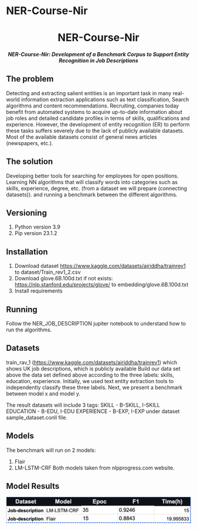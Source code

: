 # NER-Course-Nir

<h1 align="center">NER-Course-Nir</h1>
<h5 align="center">NER-Course-Nir: Development of a Benchmark Corpus to Support Entity Recognition in Job Descriptions</h5>

## The problem
Detecting and extracting salient entities is an important task in many real-world information extraction applications such as text classification,
Search algorithms and content recommendations.
Recruiting, companies today benefit from automated systems to acquire up-to-date information about job roles and detailed candidate profiles in terms of skills, qualifications and experience.
However, the development of entity recognition (ER) to perform these tasks suffers severely due to the lack of publicly available datasets.
Most of the available datasets consist of general news articles (newspapers, etc.).

## The solution
Developing better tools for searching for employees for open positions.
Learning NN algorithms that will classify words into categories such as skills, experience, degree, etc. (from a dataset we will prepare (connecting datasets)).
and running a benchmark between the different algorithms.

## Versioning
1. Python version 3.9
2. Pip version 23.1.2

## Installation
1. Download dataset https://www.kaggle.com/datasets/airiddha/trainrev1  to dataset/Train_rev1_2.csv
2. Download glove.6B.100d.txt if not exists: https://nlp.stanford.edu/projects/glove/ to embedding/glove.6B.100d.txt 
3. Install requirements

## Running
Follow the NER_JOB_DESCRIPTION jupiter notebook to understand how to run the algorithms.

## Datasets
train_rav_1 (https://www.kaggle.com/datasets/airiddha/trainrev1) which shows UK job descriptions, 
which is publicly available Build our data set above the data set defined above according to the three labels: skills, education, experience. 
Initially, we used text entity extraction tools to independently classify these three labels. 
Next, we present a benchmark between model x and model y.

The result datasets will include 3 tags:
SKILL - B-SKILL, I-SKILL
EDUCATION - B-EDU, I-EDU
EXPERIENCE - B-EXP, I-EXP
under dataset sample_dataset.conll file.

## Models
The benchmark will run on 2 models:
1. Flair
2. LM-LSTM-CRF
Both models taken from nlpprogress.com website.

## Model Results
![Screen Shot 2023-06-05 at 13.43.42.png](Screen%20Shot%202023-06-05%20at%2013.43.42.png)